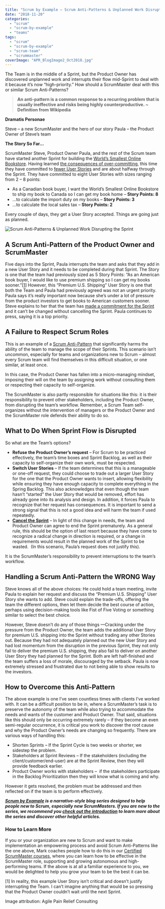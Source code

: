 ```yaml
---
title: "Scrum by Example – Scrum Anti-Patterns & Unplanned Work Disrupting the Sprint"
date: "2018-11-20"
categories: 
  - "scrum"
  - "scrum-by-example"
  - "teams"
tags: 
  - "scrum"
  - "scrum-by-example"
  - "scrum-team"
  - "scrummaster"
coverImage: "APR_BlogImage2_Oct2018.jpg"
---
```


The Team is in the middle of a Sprint, but the Product Owner has discovered unplanned work and interrupts their flow mid-Sprint to deal with it because it’s now “high-priority.” How should a ScrumMaster deal with this or similar Scrum Anti-Patterns?

> **An anti-pattern is a common response to a recurring problem that is usually ineffective and risks being highly counterproductive. ~ Definition from Wikipedia**

**Dramatis Personae**

Steve – a new ScrumMaster and the hero of our story Paula – the Product Owner of Steve’s team

**The Story So Far...**

ScrumMaster Steve, Product Owner Paula, and the rest of the Scrum team have started another Sprint for building the [World’s Smallest Online Bookstore](/blog/scrum-by-example.html). Having learned [the consequences of over-committing](/blog/scrum-by-example-the-story-of-an-incomplete-sprint.html), this time they have committed to [fewer User Stories](/blog/lifecycle-of-a-user-story.html) and are about halfway through the Sprint. They have committed to eight User Stories with sizes ranging from 2 – 8 points:

- As a Canadian book buyer, I want the World’s Smallest Online Bookstore to ship my book to Canada so I can get my book home – **Story Points: 8**
- ...to calculate the import duty on my books – **Story Points: 3**
- ...to calculate the local sales tax – **Story Points: 2**

Every couple of days, they get a User Story accepted. Things are going just as planned.

![Scrum Anti-Patterns & Unplanned Work Disrupting the Sprint](src/content/blog/scrum-by-example-scrum-anti-patterns-unplanned-work-disrupting-the-sprint/images/APR_BlogImage2_Oct2018-1024x607.jpg)

## A Scrum Anti-Pattern of the Product Owner and ScrumMaster

Five days into the Sprint, Paula interrupts the team and asks that they add in a new User Story and it needs to be completed during that Sprint. The Story is one that the team had previously sized as 5 Story Points: “As an American book buyer, I would like to use premium shipping so I can get my books sooner.”\[[1](#footnotes)\] However, this “Premium U.S. Shipping” User Story is one that both the Team and Paula had previously agreed was not an urgent priority. Paula says it’s really important now because she’s under a lot of pressure from the product investors to get books to American customers sooner. Steve explains to her that the team has [made a commitment for the Sprint](https://resources.scrumalliance.org/Article/quick-guide-things-scrum) and it can’t be changed without cancelling the Sprint. Paula continues to press, saying it is a top priority.

## A Failure to Respect Scrum Roles

This is an example of a [Scrum Anti-Pattern](/blog/scrum-anti-patterns.html) that significantly harms the ability of the team to manage the scope of their Sprints. This scenario isn’t uncommon, especially for teams and organizations new to Scrum – almost every Scrum team will find themselves in this difficult situation, or one similar, at least once.

In this case, the Product Owner has fallen into a micro-managing mindset, imposing their will on the team by assigning work without consulting them or respecting their capacity to self-organize.

The ScrumMaster is also partly responsible for situations like this: it is their responsibility to prevent other stakeholders, including the Product Owner, from disrupting the team’s workflow. Remember, a Scrum Team self-organizes without the intervention of managers or the Product Owner and the ScrumMaster role defends their ability to do so.

## What to Do When Sprint Flow is Disrupted

So what are the Team’s options?

- **Refuse the Product Owner’s request** – For Scrum to be practiced effectively, the team’s time boxes and Sprint Backlog, as well as their capacity to self-organize their own work, must be respected.
- **Switch User Stories** – If the team determines that this is a manageable or one-off request, they could choose to trade out a larger User Story for the one that the Product Owner wants to insert, allowing flexibility while ensuring they have enough capacity to complete everything in the Spring Backlog. This also acknowledges that even though the team hasn’t “started” the User Story that would be removed, effort has already gone into its analysis and design. In addition, it forces Paula to recognize that her request has consequences. It is important to send a strong signal that this is not a good idea and will harm the team if used repeatedly.
- [**Cancel the Sprint**](https://www.mountaingoatsoftware.com/blog/making-the-decision-to-abnormally-terminate-a-sprint) – In light of this change in needs, the team and Product Owner can agree to end the Sprint prematurely. As a general rule, this should be the option of last resort because they have come to recognize a radical change in direction is required, or a change in requirements would result in the planned work of the Sprint to be wasted.  (In this scenario, Paula’s request does not justify this).

It is the ScrumMaster’s responsibility to prevent interruptions to the team’s workflow.

## Handling a Scrum Anti-Pattern the WRONG Way

Steve knows all of the above choices: He could hold a team meeting, invite Paula to explain her request and discuss the “Premium U.S. Shipping” User Story she wants to add. Steve could explain the trade-offs, offering the team the different options, then let them decide the best course of action, perhaps using decision-making tools like Fist of Five Voting or something similar to select the best choice.

However, Steve doesn’t do any of those things —Cracking under the pressure from the Product Owner, the team adds the additional User Story for premium U.S. shipping into the Sprint without trading any other Stories out. Because they had not adequately planned out the new User Story and had lost momentum from the disruption in the previous Sprint, they not only fail to deliver the premium U.S. shipping, they also fail to deliver on another User Story they had planned for the Sprint. Both are left half-finished and the team suffers a loss of morale, discouraged by the setback. Paula is now extremely stressed and frustrated due to not being able to show results to the investors.

## How to Overcome this Anti-Pattern

The above example is one I’ve seen countless times with clients I’ve worked with. It can be a difficult position to be in, where a ScrumMaster’s task is to preserve the autonomy of the team while also trying to accommodate the needs and wants of the customer and Product Owner. That said, situations like this should only be occurring extremely rarely – if they become an even semi-regular occurrence, it is critical you work to discover the root cause and why the Product Owner’s needs are changing so frequently. There are various ways of handling this:

- Shorten Sprints – If the Sprint Cycle is two weeks or shorter, we sidestep the problem.
- Stakeholders at Sprint Reviews – If the stakeholders (including the client/customer/end-user) are at the Sprint Review, then they will provide feedback earlier.
- Product Owner works with stakeholders –  if the stakeholders participate in the Backlog Prioritization then they will know what is coming and why.

However it gets resolved, the problem must be addressed and then reflected on if the team is to perform effectively.

_**[Scrum by Example](/blog/category/scrum-by-example) is a narrative-style blog series designed to help people new to Scrum, especially new ScrumMasters. If you are new to the series, we recommend you [check out the introduction](/blog/scrum-by-example.html) to learn more about the series and discover other helpful articles.**_

### How to Learn More

If you or your organization are new to Scrum and want to make implementation an empowering process and avoid Scrum Anti-Patterns like the one above, Mark coaches people how to do this in our [Certified ScrumMaster courses](/certified-scrummaster-csm-training?utm_source=blogSbEAntiPatterns), where you can learn how to be effective in the ScrumMaster role, supporting and growing autonomous and high-performing teams. If the above is at all a familiar experience to you, we would be delighted to help you grow your team to be the best it can be.

\[1\] In reality, this example User Story isn’t critical and doesn’t justify interrupting the Team. I can’t imagine anything that would be so pressing that the Product Owner couldn’t wait until the next Sprint.

Image attribution: Agile Pain Relief Consulting
